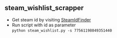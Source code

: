 ## steam_wishlist_scrapper

* Get steam id by visiting [SteamIdFinder](https://steamidfinder.com)
* Run script with id as parameter  
`python steam_wishlist.py -s 77561198049351440`